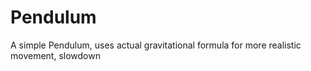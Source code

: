 # Pendulum

A simple Pendulum, uses actual gravitational formula for more realistic movement, slowdown 
